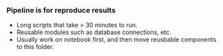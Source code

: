### Pipeline is for reproduce results

- Long scripts that take > 30 minutes to run.
- Reusable modules such as database connections, etc.
- Usually work on notebook first, and then move reusbable components to this folder.
